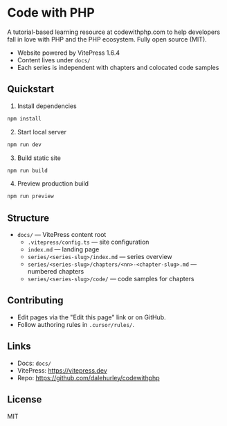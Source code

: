 # Code with PHP

A tutorial-based learning resource at codewithphp.com to help developers fall in love with PHP and the PHP ecosystem. Fully open source (MIT).

- Website powered by VitePress 1.6.4
- Content lives under `docs/`
- Each series is independent with chapters and colocated code samples

## Quickstart

1. Install dependencies

```bash
npm install
```

2. Start local server

```bash
npm run dev
```

3. Build static site

```bash
npm run build
```

4. Preview production build

```bash
npm run preview
```

## Structure

- `docs/` — VitePress content root
  - `.vitepress/config.ts` — site configuration
  - `index.md` — landing page
  - `series/<series-slug>/index.md` — series overview
  - `series/<series-slug>/chapters/<nn>-<chapter-slug>.md` — numbered chapters
  - `series/<series-slug>/code/` — code samples for chapters

## Contributing

- Edit pages via the "Edit this page" link or on GitHub.
- Follow authoring rules in `.cursor/rules/`.

## Links

- Docs: `docs/`
- VitePress: https://vitepress.dev
- Repo: https://github.com/dalehurley/codewithphp

## License

MIT
